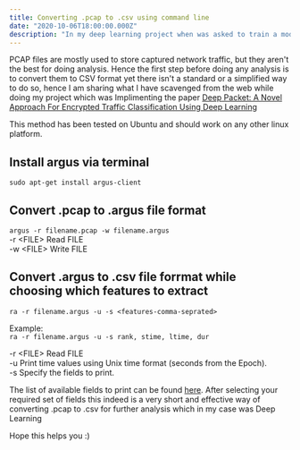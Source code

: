 ```yaml
---
title: Converting .pcap to .csv using command line
date: "2020-10-06T18:00:00.000Z"
description: "In my deep learning project when was asked to train a model on network traffic to classify malicious packects from non malicious ones. The first step was to convert PCAP files to CSV for easy data injestion, which I have covered in this blog"
---
```


PCAP files are mostly used to store captured network traffic, but they aren't the best for doing analysis. Hence the first step before doing any analysis is to convert them to CSV format yet there isn't a standard or a simplified way to do so, hence I am sharing what I have scavenged from the web while doing my project which was Implimenting the paper [Deep Packet: A Novel Approach For Encrypted Traffic Classification Using Deep Learning](https://arxiv.org/pdf/1709.02656.pdf)

This method has been tested on Ubuntu and should work on any other linux platform. 

## Install argus via terminal  
`sudo apt-get install argus-client`

## Convert .pcap to .argus file format 
`argus -r filename.pcap -w filename.argus`  
-r &lt;FILE&gt; Read FILE  
-w &lt;FILE&gt; Write FILE  


## Convert .argus to .csv file forrmat while choosing which features to extract
`ra -r filename.argus -u -s <features-comma-seprated>`  

Example:  
`ra -r filename.argus -u -s rank, stime, ltime, dur`  

-r &lt;FILE&gt; Read FILE  
-u Print time values using Unix time format (seconds from the Epoch).  
-s Specify the fields to print.  

The list of available fields to print can be found [here](http://manpages.ubuntu.com/manpages/bionic/man1/ra.1.html). After selecting your required set of fields this indeed is a very short and effective way of converting .pcap to .csv for further analysis which in my case was Deep Learning

Hope this helps you :)